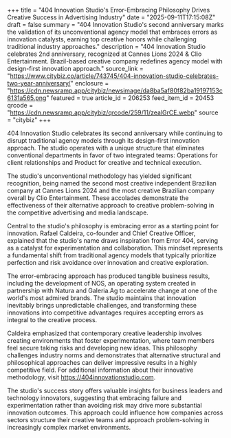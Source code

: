 +++
title = "404 Innovation Studio's Error-Embracing Philosophy Drives Creative Success in Advertising Industry"
date = "2025-09-11T17:15:08Z"
draft = false
summary = "404 Innovation Studio's second anniversary marks the validation of its unconventional agency model that embraces errors as innovation catalysts, earning top creative honors while challenging traditional industry approaches."
description = "404 Innovation Studio celebrates 2nd anniversary, recognized at Cannes Lions 2024 & Clio Entertainment. Brazil-based creative company redefines agency model with design-first innovation approach."
source_link = "https://www.citybiz.co/article/743745/404-innovation-studio-celebrates-two-year-anniversary/"
enclosure = "https://cdn.newsramp.app/citybiz/newsimage/da8ba5af80f82ba19197153c6131a565.png"
featured = true
article_id = 206253
feed_item_id = 20453
qrcode = "https://cdn.newsramp.app/citybiz/qrcode/259/11/zealGrCE.webp"
source = "citybiz"
+++

<p>404 Innovation Studio celebrates its second anniversary while continuing to disrupt traditional agency models through its design-first innovation approach. The studio operates with a unique structure that eliminates conventional departments in favor of two integrated teams: Operations for client relationships and Product for creative and technical execution.</p><p>The studio's unconventional methodology has yielded significant recognition, being named the second most creative independent Brazilian company at Cannes Lions 2024 and the most creative Brazilian company overall by Clio Entertainment. These accolades demonstrate the effectiveness of their alternative approach to creative problem-solving in the competitive advertising and media landscape.</p><p>Central to the studio's philosophy is embracing error as a starting point for innovation. Rafael Caldeira, co-founder and Chief Creative Officer, explained that the studio's name draws inspiration from Error 404, serving as a catalyst for experimentation and collaboration. This mindset represents a fundamental shift from traditional agency models that typically prioritize perfection and risk avoidance over innovation and creative exploration.</p><p>The error-embracing approach has produced tangible business results, including the development of NOS, an operating system created in partnership with Natura and Galeria.Ag to accelerate change at one of the world's most admired brands. The studio maintains that innovation inevitably brings unpredictable challenges, and transforming these innovations into competitive advantages requires accepting errors as integral to the creative process.</p><p>Caldeira emphasized that contemporary creative leadership involves creating environments that foster experimentation, where team members feel secure taking risks and developing new ideas. This philosophy challenges industry norms and demonstrates that alternative structural and philosophical approaches can deliver impressive results in a highly competitive field. For additional information about their innovative methodology, visit <a href="https://404innovationstudio.com" rel="nofollow" target="_blank">https://404innovationstudio.com</a>.</p><p>The studio's success story offers valuable insights for business leaders and technology innovators, suggesting that embracing failure and experimentation rather than avoiding risk may drive more substantial innovation outcomes. This approach could influence how companies across sectors structure their creative teams and approach problem-solving in increasingly complex market environments.</p>